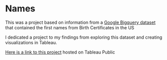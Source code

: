 # Names

This was a project based on information from a [Google Bigquery dataset](https://console.cloud.google.com/marketplace/details/social-security-administration/us-names?filter=solution-type:dataset&q=public%20data%20names&id=7a385178-115c-44b0-8ec2-4da800e47888) that contained the first names from Birth Certificates in the US

I dedicated a project to my findings from exploring this dataset and creating visualizations in Tableau.

[Here is a link to this project](https://public.tableau.com/profile/wesley.mcnall#!/vizhome/Names-Small/Story1) hosted on Tableau Public
